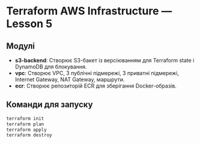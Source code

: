 # Terraform AWS Infrastructure — Lesson 5

## Модулі

- **s3-backend**: Створює S3-бакет із версіюванням для Terraform state і DynamoDB для блокування.
- **vpc**: Створює VPC, 3 публічні підмережі, 3 приватні підмережі, Internet Gateway, NAT Gateway, маршрути.
- **ecr**: Створює репозиторій ECR для зберігання Docker-образів.

## Команди для запуску

```bash
terraform init
terraform plan
terraform apply
terraform destroy